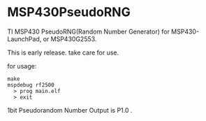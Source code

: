 MSP430PseudoRNG
===============

TI MSP430 PseudoRNG(Random Number Generator) for MSP430-LaunchPad, or MSP430G2553.

This is early release. take care for use.

for usage:

    make
    mspdebug rf2500
      > prog main.elf
      > exit

1bit Pseudorandom Number Output is P1.0 .

